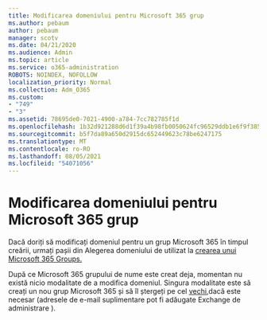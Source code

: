```yaml
---
title: Modificarea domeniului pentru Microsoft 365 grup
ms.author: pebaum
author: pebaum
manager: scotv
ms.date: 04/21/2020
ms.audience: Admin
ms.topic: article
ms.service: o365-administration
ROBOTS: NOINDEX, NOFOLLOW
localization_priority: Normal
ms.collection: Adm_O365
ms.custom:
- "749"
- "3"
ms.assetid: 78695de0-7021-4900-a784-7cc782785f1d
ms.openlocfilehash: 1b32d921288d6d1f39a4b98fb0050624fc96529ddb1e6f9f385687187c729ae6
ms.sourcegitcommit: b5f7da89a650d2915dc652449623c78be6247175
ms.translationtype: MT
ms.contentlocale: ro-RO
ms.lasthandoff: 08/05/2021
ms.locfileid: "54071056"
---
```

# <a name="change-the-domain-for-microsoft-365-group"></a>Modificarea domeniului pentru Microsoft 365 grup

Dacă doriți să modificați domeniul pentru un grup Microsoft 365 în timpul creării, urmați pașii din Alegerea domeniului de utilizat la [crearea unui Microsoft 365 Groups.](https://docs.microsoft.com/microsoft-365/admin/create-groups/choose-domain-to-create-groups)
  
După ce Microsoft 365 grupului de nume este creat deja, momentan nu există nicio modalitate de a modifica domeniul. Singura modalitate este să creați un nou grup Microsoft 365 și să îl ștergeți pe cel [vechi,](https://outlook.office365.com/ecp.aspx)dacă este necesar (adresele de e-mail suplimentare pot fi adăugate Exchange de administrare ).